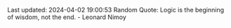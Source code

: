 Last updated: 2024-04-02 19:00:53
Random Quote: Logic is the beginning of wisdom, not the end. - Leonard Nimoy